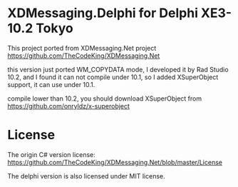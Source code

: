 # XDMessaging.Delphi for Delphi XE3-10.2 Tokyo
This project ported from XDMessaging.Net project
https://github.com/TheCodeKing/XDMessaging.Net

this version just ported WM_COPYDATA mode, I developed it by Rad Studio 10.2, and I found it can not compile under 10.1, so I added XSuperObject support, it can use under 10.1.

compile lower than 10.2, you should download XSuperObject from https://github.com/onryldz/x-superobject

# License

The origin C# version license: https://github.com/TheCodeKing/XDMessaging.Net/blob/master/License

The delphi version is also licensed under MIT license.
